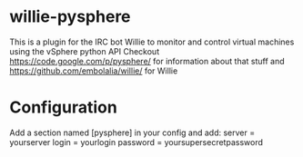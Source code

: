 willie-pysphere
===============

This is a plugin for the IRC bot Willie to monitor and control virtual machines using the vSphere python API
Checkout https://code.google.com/p/pysphere/ for information about that
stuff and https://github.com/embolalia/willie/ for Willie

Configuration
===============
Add a section named [pysphere] in your config and add:
server = yourserver
login = yourlogin
password = yoursupersecretpassword

